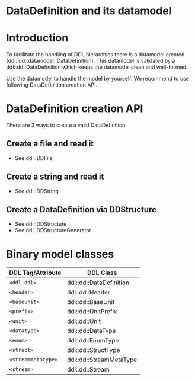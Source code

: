 <!---
Copyright @ 2021 VW Group. All rights reserved.
 
     This Source Code Form is subject to the terms of the Mozilla
     Public License, v. 2.0. If a copy of the MPL was not distributed
     with this file, You can obtain one at https://mozilla.org/MPL/2.0/.
 
If it is not possible or desirable to put the notice in a particular file, then
You may include the notice in a location (such as a LICENSE file in a
relevant directory) where a recipient would be likely to look for such a notice.
 
You may add additional accurate notices of copyright ownership.
-->

# DataDefinition and its datamodel

# Introduction
To facilitate the handling of DDL hierarchies there
is a datamodel created (ddl::dd::datamodel::DataDefinition).
This datamodel is validated by a ddl::dd::DataDefinition which keeps the datamodel clean and
well-formed.

Use the datamodel to handle the model by yourself. We recommend to use following DataDefinition
creation API.

# DataDefinition creation API
There are 3 ways to create a valid DataDefinition.

## Create a file and read it
* See ddl::DDFile

## Create a string and read it
* See ddl::DDString

## Create a DataDefinition via DDStructure
* See ddl::DDStructure
* See ddl::DDStructureGenerator

# Binary model classes

| DDL Tag/Attribute | DDL Class |
| ----------------- | --------- |
|`<ddl:ddl>`|ddl::dd::DataDefinition|
|`<header>`|ddl::dd::Header|
|`<baseunit>`|ddl::dd::BaseUnit|
|`<prefix>`|ddl::dd::UnitPrefix|
|`<unit>`|ddl::dd::Unit|
|`<datatype>`|ddl::dd::DataType|
|`<enum>`|ddl::dd::EnumType|
|`<struct>`|ddl::dd::StructType|
|`<streammetatype>`|ddl::dd::StreamMetaType|
|`<stream>`|ddl::dd::Stream|



